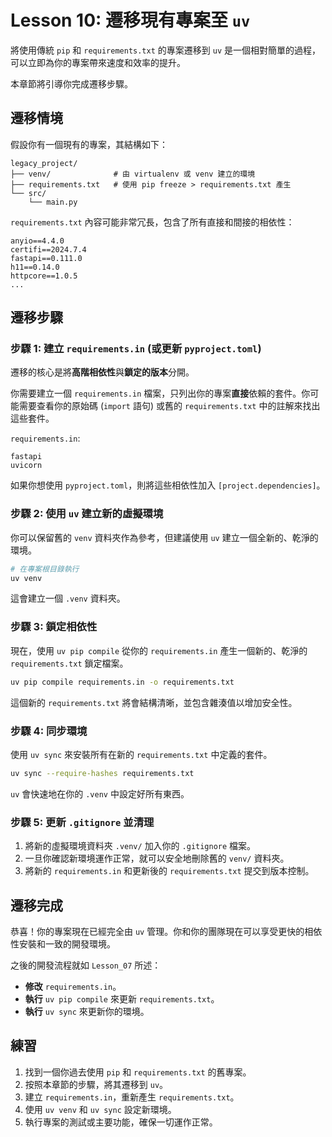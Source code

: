 # Lesson 10: 遷移現有專案至 `uv`

將使用傳統 `pip` 和 `requirements.txt` 的專案遷移到 `uv` 是一個相對簡單的過程，可以立即為你的專案帶來速度和效率的提升。

本章節將引導你完成遷移步驟。

## 遷移情境

假設你有一個現有的專案，其結構如下：

```
legacy_project/
├── venv/              # 由 virtualenv 或 venv 建立的環境
├── requirements.txt   # 使用 pip freeze > requirements.txt 產生
└── src/
    └── main.py
```

`requirements.txt` 內容可能非常冗長，包含了所有直接和間接的相依性：
```
anyio==4.4.0
certifi==2024.7.4
fastapi==0.111.0
h11==0.14.0
httpcore==1.0.5
...
```

## 遷移步驟

### 步驟 1: 建立 `requirements.in` (或更新 `pyproject.toml`)

遷移的核心是將**高階相依性**與**鎖定的版本**分開。

你需要建立一個 `requirements.in` 檔案，只列出你的專案**直接**依賴的套件。你可能需要查看你的原始碼 (`import` 語句) 或舊的 `requirements.txt` 中的註解來找出這些套件。

`requirements.in`:
```
fastapi
uvicorn
```

如果你想使用 `pyproject.toml`，則將這些相依性加入 `[project.dependencies]`。

### 步驟 2: 使用 `uv` 建立新的虛擬環境

你可以保留舊的 `venv` 資料夾作為參考，但建議使用 `uv` 建立一個全新的、乾淨的環境。

```bash
# 在專案根目錄執行
uv venv
```

這會建立一個 `.venv` 資料夾。

### 步驟 3: 鎖定相依性

現在，使用 `uv pip compile` 從你的 `requirements.in` 產生一個新的、乾淨的 `requirements.txt` 鎖定檔案。

```bash
uv pip compile requirements.in -o requirements.txt
```

這個新的 `requirements.txt` 將會結構清晰，並包含雜湊值以增加安全性。

### 步驟 4: 同步環境

使用 `uv sync` 來安裝所有在新的 `requirements.txt` 中定義的套件。

```bash
uv sync --require-hashes requirements.txt
```

`uv` 會快速地在你的 `.venv` 中設定好所有東西。

### 步驟 5: 更新 `.gitignore` 並清理

1.  將新的虛擬環境資料夾 `.venv/` 加入你的 `.gitignore` 檔案。
2.  一旦你確認新環境運作正常，就可以安全地刪除舊的 `venv/` 資料夾。
3.  將新的 `requirements.in` 和更新後的 `requirements.txt` 提交到版本控制。

## 遷移完成

恭喜！你的專案現在已經完全由 `uv` 管理。你和你的團隊現在可以享受更快的相依性安裝和一致的開發環境。

之後的開發流程就如 `Lesson_07` 所述：
- **修改** `requirements.in`。
- **執行** `uv pip compile` 來更新 `requirements.txt`。
- **執行** `uv sync` 來更新你的環境。

## 練習

1.  找到一個你過去使用 `pip` 和 `requirements.txt` 的舊專案。
2.  按照本章節的步驟，將其遷移到 `uv`。
3.  建立 `requirements.in`，重新產生 `requirements.txt`。
4.  使用 `uv venv` 和 `uv sync` 設定新環境。
5.  執行專案的測試或主要功能，確保一切運作正常。
